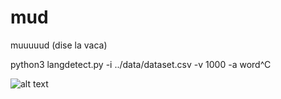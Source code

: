 # mud
muuuuud (dise la vaca)

python3 langdetect.py -i ../data/dataset.csv -v 1000 -a word^C

![alt text](https://cdn.britannica.com/55/174255-050-526314B6/brown-Guernsey-cow.jpg)
